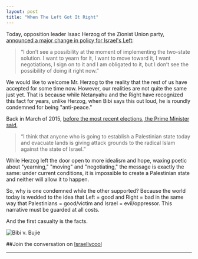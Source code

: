 ```yaml
---
layout: post
title: "When The Left Got It Right"
---
```


Today, opposition leader Isaac Herzog of the Zionist Union party, [announced a major change in policy for Israel's Left](http://www.timesofisrael.com/herzog-for-now-two-state-solution-unrealistic/):

>“I don’t see a possibility at the moment of implementing the two-state solution. I want to yearn for it, I want to move toward it, I want negotiations, I sign on to it and I am obligated to it, but I don’t see the possibility of doing it right now.”

We would like to welcome Mr. Herzog to the reality that the rest of us have accepted for some time now. However, our realities are not quite the same just yet. That is because while Netanyahu and the Right have recognized this fact for years, unlike Herzog, when Bibi says this out loud, he is roundly condemned for being "anti-peace."

Back in March of 2015, [before the most recent elections, the Prime Minister said](http://www.nytimes.com/2015/03/17/world/middleeast/benjamin-netanyahu-campaign-settlement.html),

>“I think that anyone who is going to establish a Palestinian state today and evacuate lands is giving attack grounds to the radical Islam against the state of Israel.”

While Herzog left the door open to more idealism and hope, waxing poetic about "yearning," "moving" and "negotiating," the message is exactly the same: under current conditions, it is impossible to create a Palestinian state and neither will allow it to happen.

So, why is one condemned while the other supported? Because the world today is wedded to the idea that Left = good and Right = bad in the same way that Palestinians = good/victim and Israel = evil/oppressor. This narrative must be guarded at all costs.

And the first casualty is the facts.

![Bibi v. Bujie](http://i.imgur.com/bk5Zhlm.jpg)

##Join the conversation on [Israellycool](http://www.israellycool.com/2016/01/20/when-the-left-got-it-right/)

_____






















